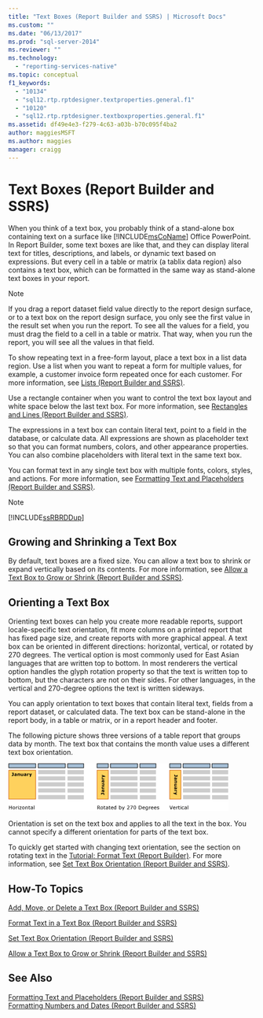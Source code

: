 ```yaml
---
title: "Text Boxes (Report Builder and SSRS) | Microsoft Docs"
ms.custom: ""
ms.date: "06/13/2017"
ms.prod: "sql-server-2014"
ms.reviewer: ""
ms.technology: 
  - "reporting-services-native"
ms.topic: conceptual
f1_keywords: 
  - "10134"
  - "sql12.rtp.rptdesigner.textproperties.general.f1"
  - "10120"
  - "sql12.rtp.rptdesigner.textboxproperties.general.f1"
ms.assetid: df49e4e3-f279-4c63-a03b-b70c095f4ba2
author: maggiesMSFT
ms.author: maggies
manager: craigg
---
```

# Text Boxes (Report Builder and SSRS)
  When you think of a text box, you probably think of a stand-alone box containing text on a surface like [!INCLUDE[msCoName](../../includes/msconame-md.md)] Office PowerPoint. In Report Builder, some text boxes are like that, and they can display literal text for titles, descriptions, and labels, or dynamic text based on expressions. But every cell in a table or matrix (a tablix data region) also contains a text box, which can be formatted in the same way as stand-alone text boxes in your report.  
  
> [!NOTE]  
>  If you drag a report dataset field value directly to the report design surface, or to a text box on the report design surface, you only see the first value in the result set when you run the report. To see all the values for a field, you must drag the field to a cell in a table or matrix. That way, when you run the report, you will see all the values in that field.  
  
 To show repeating text in a free-form layout, place a text box in a list data region. Use a list when you want to repeat a form for multiple values, for example, a customer invoice form repeated once for each customer. For more information, see [Lists &#40;Report Builder and SSRS&#41;](create-invoices-and-forms-with-lists-report-builder-and-ssrs.md).  
  
 Use a rectangle container when you want to control the text box layout and white space below the last text box. For more information, see [Rectangles and Lines &#40;Report Builder and SSRS&#41;](rectangles-and-lines-report-builder-and-ssrs.md).  
  
 The expressions in a text box can contain literal text, point to a field in the database, or calculate data. All expressions are shown as placeholder text so that you can format numbers, colors, and other appearance properties. You can also combine placeholders with literal text in the same text box.  
  
 You can format text in any single text box with multiple fonts, colors, styles, and actions. For more information, see [Formatting Text and Placeholders &#40;Report Builder and SSRS&#41;](formatting-text-and-placeholders-report-builder-and-ssrs.md).  
  
> [!NOTE]  
>  [!INCLUDE[ssRBRDDup](../../includes/ssrbrddup-md.md)]  
  
##  <a name="GrowShrinkTextBox"></a> Growing and Shrinking a Text Box  
 By default, text boxes are a fixed size. You can allow a text box to shrink or expand vertically based on its contents. For more information, see [Allow a Text Box to Grow or Shrink &#40;Report Builder and SSRS&#41;](allow-a-text-box-to-grow-or-shrink-report-builder-and-ssrs.md).  
  
## Orienting a Text Box  
 Orienting text boxes can help you create more readable reports, support locale-specific text orientation, fit more columns on a printed report that has fixed page size, and create reports with more graphical appeal. A text box can be oriented in different directions: horizontal, vertical, or rotated by 270 degrees. The vertical option is most commonly used for East Asian languages that are written top to bottom. In most renderers the vertical option handles the glyph rotation property so that the text is written top to bottom, but the characters are not on their sides. For other languages, in the vertical and 270-degree options the text is written sideways.  
  
 You can apply orientation to text boxes that contain literal text, fields from a report dataset, or calculated data. The text box can be stand-alone in the report body, in a table or matrix, or in a report header and footer.  
  
 The following picture shows three versions of a table report that groups data by month. The text box that contains the month value uses a different text box orientation.  
  
 ![rs_TextBoxOrientation](../media/rs-textboxorientation.gif "rs_TextBoxOrientation")  
  
 Orientation is set on the text box and applies to all the text in the box. You cannot specify a different orientation for parts of the text box.  
  
 To quickly get started with changing text orientation, see the section on rotating text in the [Tutorial: Format Text &#40;Report Builder&#41;](../tutorial-format-text-report-builder.md). For more information, see [Set Text Box Orientation &#40;Report Builder and SSRS&#41;](set-text-box-orientation-report-builder-and-ssrs.md).  
  
##  <a name="HowTo"></a> How-To Topics  
 [Add, Move, or Delete a Text Box &#40;Report Builder and SSRS&#41;](add-move-or-delete-a-text-box-report-builder-and-ssrs.md)  
  
 [Format Text in a Text Box &#40;Report Builder and SSRS&#41;](format-text-in-a-text-box-report-builder-and-ssrs.md)  
  
 [Set Text Box Orientation &#40;Report Builder and SSRS&#41;](set-text-box-orientation-report-builder-and-ssrs.md)  
  
 [Allow a Text Box to Grow or Shrink &#40;Report Builder and SSRS&#41;](allow-a-text-box-to-grow-or-shrink-report-builder-and-ssrs.md)  
  
## See Also  
 [Formatting Text and Placeholders &#40;Report Builder and SSRS&#41;](formatting-text-and-placeholders-report-builder-and-ssrs.md)   
 [Formatting Numbers and Dates &#40;Report Builder and SSRS&#41;](formatting-numbers-and-dates-report-builder-and-ssrs.md)  
  
  
